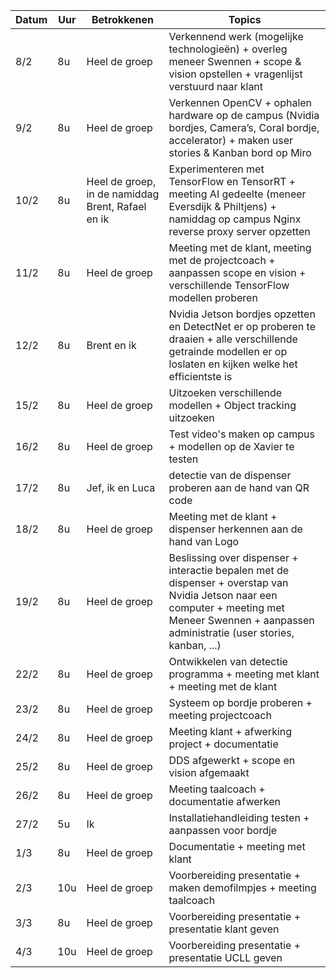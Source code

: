 | Datum  	| Uur  	| Betrokkenen  	| Topics  	|
|---	|---	|---	|---	|
|  8/2 	| 8u  	| Heel de groep  	| Verkennend werk (mogelijke technologieën) + overleg meneer Swennen + scope & vision opstellen + vragenlijst verstuurd naar klant	|
|  9/2	|  8u 	| Heel de groep  	| Verkennen OpenCV + ophalen hardware op de campus (Nvidia bordjes, Camera’s, Coral bordje, accelerator) + maken user stories & Kanban bord op Miro  	|
|  10/2 	| 8u  	| Heel de groep, in de namiddag Brent, Rafael en ik  	| Experimenteren met TensorFlow en TensorRT + meeting AI gedeelte (meneer Eversdijk & Philtjens) + namiddag op campus  Nginx reverse proxy server opzetten  	|
|  11/2 	|   8u	| Heel de groep  	| Meeting met de klant, meeting met de projectcoach + aanpassen scope en vision + verschillende TensorFlow modellen proberen  	|
|  12/2 	|   8u	| Brent en ik  	| Nvidia Jetson bordjes opzetten en DetectNet er op proberen te draaien + alle verschillende getrainde modellen er op loslaten en kijken welke het efficientste is  	|
|  15/2 	|   8u	|  Heel de groep | Uitzoeken verschillende modellen + Object tracking uitzoeken  	|
|  16/2 	|   8u	|  Heel de groep 	| Test video's maken op campus + modellen op de Xavier te testen  	|
|  17/2 	|   8u	|  Jef, ik en Luca 	| detectie van de dispenser proberen aan de hand van QR code 	|
|  18/2 	|   8u	|  Heel de groep 	| Meeting met de klant + dispenser herkennen aan de hand van Logo  	|
|  19/2 	|   8u	|  Heel de groep	| Beslissing over dispenser + interactie bepalen met de dispenser + overstap van Nvidia Jetson naar een computer + meeting met Meneer Swennen + aanpassen administratie (user stories, kanban, ...)  	|
|  22/2 	|   8u	|  Heel de groep 	| Ontwikkelen van detectie programma + meeting met klant + meeting met de klant  	|
|  23/2 	|   8u	| Heel de groep  	| Systeem op bordje proberen + meeting projectcoach  	|
|  24/2 	|   8u	| Heel de groep  	| Meeting klant + afwerking project + documentatie 	|
|  25/2 	|   8u	| Heel de groep  	| DDS afgewerkt + scope en vision afgemaakt  	|
|  26/2 	|   8u	| Heel de groep  	| Meeting taalcoach + documentatie afwerken  	|
|  27/2 	|   5u	| Ik  	| Installatiehandleiding testen + aanpassen voor bordje 	|
|  1/3 	|   8u	| Heel de groep  	| Documentatie + meeting met klant 	|
|  2/3 	|   10u	| Heel de groep  	| Voorbereiding presentatie + maken demofilmpjes +  meeting taalcoach  	|
|  3/3 	|   8u	| Heel de groep  	| Voorbereiding presentatie + presentatie klant geven  	|
|  4/3 	|   10u	| Heel de groep  	| Voorbereiding presentatie + presentatie UCLL geven  	|

